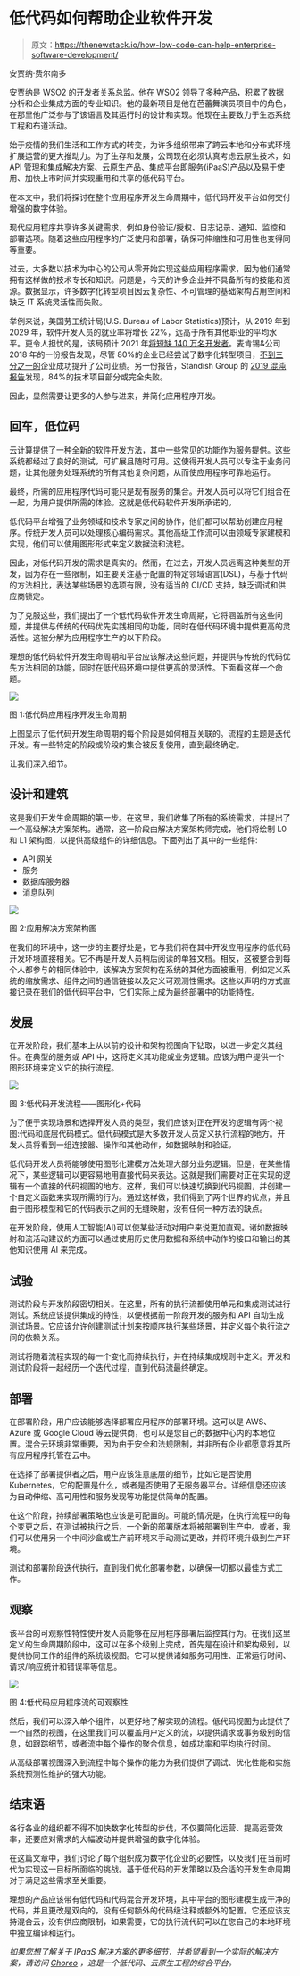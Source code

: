 # 低代码如何帮助企业软件开发

> 原文：<https://thenewstack.io/how-low-code-can-help-enterprise-software-development/>

安贾纳·费尔南多

安贾纳是 WSO2 的开发者关系总监。他在 WSO2 领导了多种产品，积累了数据分析和企业集成方面的专业知识。他的最新项目是他在芭蕾舞演员项目中的角色，在那里他广泛参与了该语言及其运行时的设计和实现。他现在主要致力于生态系统工程和布道活动。

始于疫情的我们生活和工作方式的转变，为许多组织带来了跨云本地和分布式环境扩展运营的更大推动力。为了生存和发展，公司现在必须认真考虑云原生技术，如 API 管理和集成解决方案、云原生产品、集成平台即服务(iPaaS)产品以及易于使用、加快上市时间并实现重用和共享的低代码平台。

在本文中，我们将探讨在整个应用程序开发生命周期中，低代码开发平台如何交付增强的数字体验。

现代应用程序共享许多关键需求，例如身份验证/授权、日志记录、通知、监控和部署选项。随着这些应用程序的广泛使用和部署，确保可伸缩性和可用性也变得同等重要。

过去，大多数以技术为中心的公司从零开始实现这些应用程序需求，因为他们通常拥有这样做的技术专长和知识。问题是，今天的许多企业并不具备所有的技能和资源。数据显示，许多数字化转型项目因云复杂性、不可管理的基础架构占用空间和缺乏 IT 系统灵活性而失败。

举例来说，美国劳工统计局(U.S. Bureau of Labor Statistics)预计，从 2019 年到 2029 年，软件开发人员的就业率将增长 22%，远高于所有其他职业的平均水平。更令人担忧的是，该局预计 2021 年[将短缺 140 万名开发者](https://ncube.com/blog/software-engineer-shortage)。麦肯锡&公司 2018 年的一份报告发现，尽管 80%的企业已经尝试了数字化转型项目，[不到三分之一的](https://mck.co/2RF1Xna)企业成功提升了公司业绩。另一份报告，Standish Group 的 [2019 混沌报告](https://bit.ly/2z88651)发现，84%的技术项目部分或完全失败。

因此，显然需要让更多的人参与进来，并简化应用程序开发。

## 回车，低位码

云计算提供了一种全新的软件开发方法，其中一些常见的功能作为服务提供。这些系统都经过了良好的测试，可扩展且随时可用。这使得开发人员可以专注于业务问题，让其他服务处理系统的所有其他复杂问题，从而使应用程序可靠地运行。

最终，所需的应用程序代码可能只是现有服务的集合。开发人员可以将它们组合在一起，为用户提供所需的体验。这就是低代码软件开发所承诺的。

低代码平台增强了业务领域和技术专家之间的协作，他们都可以帮助创建应用程序。传统开发人员可以处理核心编码需求。其他高级工作流可以由领域专家建模和实现，他们可以使用图形形式来定义数据流和流程。

因此，对低代码开发的需求是真实的。然而，在过去，开发人员远离这种类型的开发，因为存在一些限制，如主要关注基于配置的特定领域语言(DSL)，与基于代码的方法相比，表达某些场景的选项有限，没有适当的 CI/CD 支持，缺乏调试和供应商锁定。

为了克服这些，我们提出了一个低代码软件开发生命周期，它将涵盖所有这些问题，并提供与传统的代码优先实践相同的功能，同时在低代码环境中提供更高的灵活性。这被分解为应用程序生产的以下阶段。

理想的低代码软件开发生命周期和平台应该解决这些问题，并提供与传统的代码优先方法相同的功能，同时在低代码环境中提供更高的灵活性。下面看这样一个命题。

![](img/2335d4ef3dda3a8dd39363f10ade7441.png)

图 1:低代码应用程序开发生命周期

上图显示了低代码开发生命周期的每个阶段是如何相互关联的。流程的主题是迭代开发。有一些特定的阶段或阶段的集合被反复使用，直到最终确定。

让我们深入细节。

## 设计和建筑

这是我们开发生命周期的第一步。在这里，我们收集了所有的系统需求，并提出了一个高级解决方案架构。通常，这一阶段由解决方案架构师完成，他们将绘制 L0 和 L1 架构图，以提供高级组件的详细信息。下面列出了其中的一些组件:

*   API 网关
*   服务
*   数据库服务器
*   消息队列

![](img/04ca0680a127169d663faaf424c94ddf.png)

图 2:应用解决方案架构图

在我们的环境中，这一步的主要好处是，它与我们将在其中开发应用程序的低代码开发环境直接相关。它不再是开发人员稍后阅读的单独文档。相反，这被整合到每个人都参与的相同体验中。该解决方案架构在系统的其他方面被重用，例如定义系统的缩放需求、组件之间的通信链接以及定义可观测性需求。这些以声明的方式直接记录在我们的低代码平台中，它们实际上成为最终部署中的功能特性。

## 发展

在开发阶段，我们基本上从以前的设计和架构视图向下钻取，以进一步定义其组件。在典型的服务或 API 中，这将定义其功能或业务逻辑。应该为用户提供一个图形环境来定义它的执行流程。

![](img/64b504860296642545d8bc051a73bdc2.png)

图 3:低代码开发流程——图形化+代码

为了便于实现场景和选择开发人员的类型，我们应该对正在开发的逻辑有两个视图:代码和底层代码模式。低代码模式是大多数开发人员定义执行流程的地方。开发人员将看到一组连接器、操作和其他动作，如数据映射和验证。

低代码开发人员将能够使用图形化建模方法处理大部分业务逻辑。但是，在某些情况下，某些逻辑可以更容易地用直接代码来表达。这就是我们需要对正在实现的逻辑有一个直接的代码视图的地方。这样，我们可以快速切换到代码视图，并创建一个自定义函数来实现所需的行为。通过这样做，我们得到了两个世界的优点，并且由于图形模型和它的代码表示之间的无缝映射，没有任何一种方法的缺点。

在开发阶段，使用人工智能(AI)可以使某些活动对用户来说更加直观。诸如数据映射和流活动建议的方面可以通过使用历史使用数据和系统中动作的接口和输出的其他知识使用 AI 来完成。

## 试验

测试阶段与开发阶段密切相关。在这里，所有的执行流都使用单元和集成测试进行测试。系统应该提供集成的特性，以便根据前一阶段开发的服务和 API 自动生成测试场景。它应该允许创建测试计划来按顺序执行某些场景，并定义每个执行流之间的依赖关系。

测试将随着流程实现的每一个变化而持续执行，并在持续集成规则中定义。开发和测试阶段将一起经历一个迭代过程，直到代码流最终确定。

## 部署

在部署阶段，用户应该能够选择部署应用程序的部署环境。这可以是 AWS、Azure 或 Google Cloud 等云提供商，也可以是您自己的数据中心内的本地位置。混合云环境非常重要，因为由于安全和法规限制，并非所有企业都愿意将其所有应用程序托管在云中。

在选择了部署提供者之后，用户应该注意底层的细节，比如它是否使用 Kubernetes，它的配置是什么，或者是否使用了无服务器平台。详细信息还应该为自动伸缩、高可用性和服务发现等功能提供简单的配置。

在这个阶段，持续部署策略也应该是可配置的。可能的情况是，在执行流程中的每个变更之后，在测试被执行之后，一个新的部署版本将被部署到生产中。或者，我们可以使用另一个中间沙盒或生产前环境来手动测试更改，并将环境升级到生产环境。

测试和部署阶段迭代执行，直到我们优化部署参数，以确保一切都以最佳方式工作。

## 观察

该平台的可观察性特性使开发人员能够在应用程序部署后监控其行为。在我们这里定义的生命周期阶段中，这可以在多个级别上完成，首先是在设计和架构级别，以提供协同工作的组件的系统级视图。它可以提供诸如服务可用性、正常运行时间、请求/响应统计和错误率等信息。

![](img/8dc233f76429ba8e31801c7d5ad8ae05.png)

图 4:低代码应用程序流的可观察性

然后，我们可以深入单个组件，以更好地了解实现的流程。低代码视图为此提供了一个自然的视图，在这里我们可以覆盖用户定义的流，以提供请求或事务级别的信息，如跟踪细节，或者流中每个操作的聚合信息，如成功率和平均执行时间。

从高级部署视图深入到流程中每个操作的能力为我们提供了调试、优化性能和实施系统预测性维护的强大功能。

## 结束语

各行各业的组织都不得不加快数字化转型的步伐，不仅要简化运营、提高运营效率，还要应对需求的大幅波动并提供增强的数字化体验。

在这篇文章中，我们讨论了每个组织成为数字化企业的必要性，以及我们在当前时代为实现这一目标所面临的挑战。基于低代码的开发策略以及合适的开发生命周期对于满足这些需求至关重要。

理想的产品应该带有低代码和代码混合开发环境，其中平台的图形建模生成干净的代码，并且更改是双向的，没有任何额外的代码级注释或额外的配置。它还应该支持混合云，没有供应商限制，如果需要，它的执行流代码可以在您自己的本地环境中独立编译和运行。

*如果您想了解关于 IPaaS 解决方案的更多细节，并希望看到一个实际的解决方案，请访问 [Choreo](https://wso2.com/choreo) ，这是一个低代码、云原生工程的综合平台。*

<svg xmlns:xlink="http://www.w3.org/1999/xlink" viewBox="0 0 68 31" version="1.1"><title>Group</title> <desc>Created with Sketch.</desc></svg>